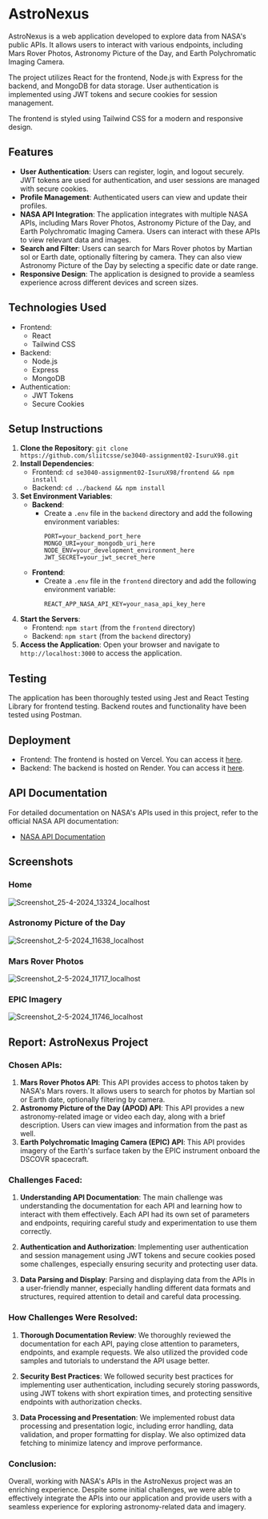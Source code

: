 # AstroNexus

AstroNexus is a web application developed to explore data from NASA's public APIs. It allows users to interact with various endpoints, including Mars Rover Photos, Astronomy Picture of the Day, and Earth Polychromatic Imaging Camera.

The project utilizes React for the frontend, Node.js with Express for the backend, and MongoDB for data storage. User authentication is implemented using JWT tokens and secure cookies for session management.

The frontend is styled using Tailwind CSS for a modern and responsive design.

## Features

- **User Authentication**: Users can register, login, and logout securely. JWT tokens are used for authentication, and user sessions are managed with secure cookies.
- **Profile Management**: Authenticated users can view and update their profiles.
- **NASA API Integration**: The application integrates with multiple NASA APIs, including Mars Rover Photos, Astronomy Picture of the Day, and Earth Polychromatic Imaging Camera. Users can interact with these APIs to view relevant data and images.
- **Search and Filter**: Users can search for Mars Rover photos by Martian sol or Earth date, optionally filtering by camera. They can also view Astronomy Picture of the Day by selecting a specific date or date range.
- **Responsive Design**: The application is designed to provide a seamless experience across different devices and screen sizes.

## Technologies Used

- Frontend:
  - React
  - Tailwind CSS
- Backend:
  - Node.js
  - Express
  - MongoDB
- Authentication:
  - JWT Tokens
  - Secure Cookies

## Setup Instructions

1. **Clone the Repository**: `git clone https://github.com/sliitcsse/se3040-assignment02-IsuruX98.git`
2. **Install Dependencies**:
   - Frontend: `cd se3040-assignment02-IsuruX98/frontend && npm install`
   - Backend: `cd ../backend && npm install`
3. **Set Environment Variables**:
   - **Backend**:
     - Create a `.env` file in the `backend` directory and add the following environment variables:
       ```
       PORT=your_backend_port_here
       MONGO_URI=your_mongodb_uri_here
       NODE_ENV=your_development_environment_here
       JWT_SECRET=your_jwt_secret_here
       ```
   - **Frontend**:
     - Create a `.env` file in the `frontend` directory and add the following environment variable:
       ```
       REACT_APP_NASA_API_KEY=your_nasa_api_key_here
       ```
4. **Start the Servers**:
   - Frontend: `npm start` (from the `frontend` directory)
   - Backend: `npm start` (from the `backend` directory)
5. **Access the Application**: Open your browser and navigate to `http://localhost:3000` to access the application.

## Testing

The application has been thoroughly tested using Jest and React Testing Library for frontend testing. Backend routes and functionality have been tested using Postman.

## Deployment

- Frontend: The frontend is hosted on Vercel. You can access it [here](https://astro-nexus.vercel.app/).
- Backend: The backend is hosted on Render. You can access it [here](https://astronexus.onrender.com).

## API Documentation

For detailed documentation on NASA's APIs used in this project, refer to the official NASA API documentation:

- [NASA API Documentation](https://api.nasa.gov/)

## Screenshots

### Home

![Screenshot_25-4-2024_13324_localhost](https://github.com/sliitcsse/se3040-assignment02-IsuruX98/assets/104721314/8f620b10-0f66-41ca-a9eb-c8863aa235de)

### Astronomy Picture of the Day

![Screenshot_2-5-2024_11638_localhost](https://github.com/IsuruX98/AstroNexus/assets/104721314/998597a2-7531-4202-9c78-041dc90e7dae)

### Mars Rover Photos

![Screenshot_2-5-2024_11717_localhost](https://github.com/IsuruX98/AstroNexus/assets/104721314/5f85a66a-1736-4e5f-9a36-a1357bdbe9b1)

### EPIC Imagery

![Screenshot_2-5-2024_11746_localhost](https://github.com/IsuruX98/AstroNexus/assets/104721314/df67ca10-b80a-4fb2-8305-412890b6123a)


## Report: AstroNexus Project

### Chosen APIs:

1. **Mars Rover Photos API**: This API provides access to photos taken by NASA's Mars rovers. It allows users to search for photos by Martian sol or Earth date, optionally filtering by camera.
2. **Astronomy Picture of the Day (APOD) API**: This API provides a new astronomy-related image or video each day, along with a brief description. Users can view images and information from the past as well.
3. **Earth Polychromatic Imaging Camera (EPIC) API**: This API provides imagery of the Earth's surface taken by the EPIC instrument onboard the DSCOVR spacecraft.

### Challenges Faced:

1. **Understanding API Documentation**: The main challenge was understanding the documentation for each API and learning how to interact with them effectively. Each API had its own set of parameters and endpoints, requiring careful study and experimentation to use them correctly.

2. **Authentication and Authorization**: Implementing user authentication and session management using JWT tokens and secure cookies posed some challenges, especially ensuring security and protecting user data.

3. **Data Parsing and Display**: Parsing and displaying data from the APIs in a user-friendly manner, especially handling different data formats and structures, required attention to detail and careful data processing.

### How Challenges Were Resolved:

1. **Thorough Documentation Review**: We thoroughly reviewed the documentation for each API, paying close attention to parameters, endpoints, and example requests. We also utilized the provided code samples and tutorials to understand the API usage better.

2. **Security Best Practices**: We followed security best practices for implementing user authentication, including securely storing passwords, using JWT tokens with short expiration times, and protecting sensitive endpoints with authorization checks.

3. **Data Processing and Presentation**: We implemented robust data processing and presentation logic, including error handling, data validation, and proper formatting for display. We also optimized data fetching to minimize latency and improve performance.

### Conclusion:

Overall, working with NASA's APIs in the AstroNexus project was an enriching experience. Despite some initial challenges, we were able to effectively integrate the APIs into our application and provide users with a seamless experience for exploring astronomy-related data and imagery.
